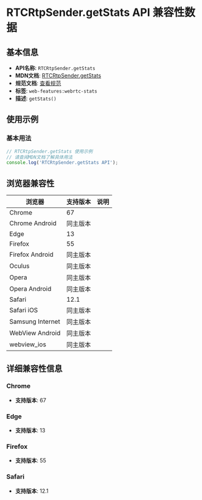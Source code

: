 # RTCRtpSender.getStats API 兼容性数据

## 基本信息

- **API名称**: `RTCRtpSender.getStats`
- **MDN文档**: [RTCRtpSender.getStats](https://developer.mozilla.org/docs/Web/API/RTCRtpSender/getStats)
- **规范文档**: [查看规范](https://w3c.github.io/webrtc-pc/#widl-RTCRtpSender-getStats-Promise-RTCStatsReport)
- **标签**: `web-features:webrtc-stats`
- **描述**: `getStats()`

## 使用示例

### 基本用法

```javascript
// RTCRtpSender.getStats 使用示例
// 请查阅MDN文档了解具体用法
console.log('RTCRtpSender.getStats API');
```

## 浏览器兼容性

| 浏览器 | 支持版本 | 说明 |
|--------|----------|------|
| Chrome | 67 |  |
| Chrome Android | 同主版本 |  |
| Edge | 13 |  |
| Firefox | 55 |  |
| Firefox Android | 同主版本 |  |
| Oculus | 同主版本 |  |
| Opera | 同主版本 |  |
| Opera Android | 同主版本 |  |
| Safari | 12.1 |  |
| Safari iOS | 同主版本 |  |
| Samsung Internet | 同主版本 |  |
| WebView Android | 同主版本 |  |
| webview_ios | 同主版本 |  |

## 详细兼容性信息

### Chrome

- **支持版本**: 67

### Edge

- **支持版本**: 13

### Firefox

- **支持版本**: 55

### Safari

- **支持版本**: 12.1

